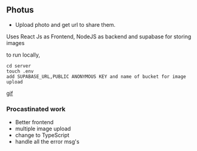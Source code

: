 ## Photus

- Upload photo and get url to share them.

Uses React Js as Frontend, NodeJS as backend and supabase for storing images

to run locally,

```
cd server
touch .env
add SUPABASE_URL,PUBLIC ANONYMOUS KEY and name of bucket for image upload
```

[gif](./src/video.gif)

### Procastinated work

- Better frontend
- multiple image upload
- change to TypeScript
- handle all the error msg's
